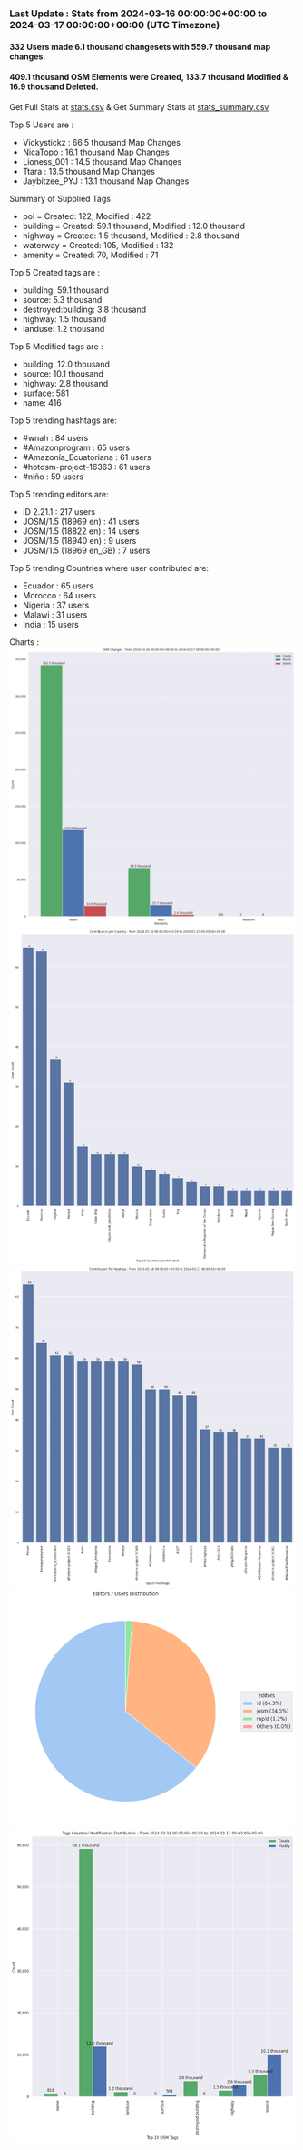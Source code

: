 ### Last Update : Stats from 2024-03-16 00:00:00+00:00 to 2024-03-17 00:00:00+00:00 (UTC Timezone)

#### 332 Users made 6.1 thousand changesets with 559.7 thousand map changes.
#### 409.1 thousand OSM Elements were Created, 133.7 thousand Modified & 16.9 thousand Deleted.
Get Full Stats at [stats.csv](/stats/hotosm/Daily/stats.csv)
 & Get Summary Stats at [stats_summary.csv](/stats/hotosm/Daily/stats_summary.csv)

Top 5 Users are : 
- Vickystickz : 66.5 thousand Map Changes
- NicaTopo : 16.1 thousand Map Changes
- Lioness_001 : 14.5 thousand Map Changes
- Ttara : 13.5 thousand Map Changes
- Jaybitzee_PYJ : 13.1 thousand Map Changes

Summary of Supplied Tags
- poi = Created: 122, Modified : 422
- building = Created: 59.1 thousand, Modified : 12.0 thousand
- highway = Created: 1.5 thousand, Modified : 2.8 thousand
- waterway = Created: 105, Modified : 132
- amenity = Created: 70, Modified : 71


Top 5 Created tags are :
- building: 59.1 thousand
- source: 5.3 thousand
- destroyed:building: 3.8 thousand
- highway: 1.5 thousand
- landuse: 1.2 thousand


Top 5 Modified tags are :
- building: 12.0 thousand
- source: 10.1 thousand
- highway: 2.8 thousand
- surface: 581
- name: 416


Top 5 trending hashtags are:
- #wnah : 84 users
- #Amazonprogram : 65 users
- #Amazonía_Ecuatoriana : 61 users
- #hotosm-project-16363 : 61 users
- #niño : 59 users


Top 5 trending editors are:
- iD 2.21.1 : 217 users
- JOSM/1.5 (18969 en) : 41 users
- JOSM/1.5 (18822 en) : 14 users
- JOSM/1.5 (18940 en) : 9 users
- JOSM/1.5 (18969 en_GB) : 7 users


Top 5 trending Countries where user contributed are:
- Ecuador : 65 users
- Morocco : 64 users
- Nigeria : 37 users
- Malawi : 31 users
- India : 15 users


 Charts : 
![Alt text](./stats_osm_changes.png) 
![Alt text](./stats_users_per_country.png) 
![Alt text](./stats_users_per_hashtag.png) 
![Alt text](./stats_editors_pie_chart.png) 
![Alt text](./stats_tags.png) 
